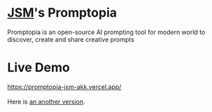 # [JSM](https://youtu.be/wm5gMKuwSYk)'s Promptopia
Promptopia is an open-source AI prompting tool for modern world to discover, create and share creative prompts

# Live Demo
https://promptopia-jsm-akk.vercel.app/
<br /><br />
Here is [an another version](https://github.com/AKK-soft-dev/promptopia-akk-rdq).

